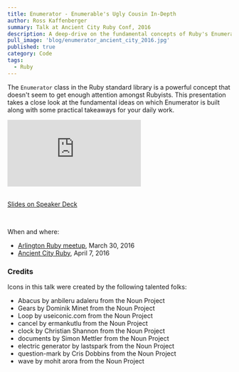 ```yaml
---
title: Enumerator - Enumerable's Ugly Cousin In-Depth
author: Ross Kaffenberger
summary: Talk at Ancient City Ruby Conf, 2016
description: A deep-drive on the fundamental concepts of Ruby's Enumerator class from Ross Kaffenberger's talk at Ancient City Ruby Conf, 2016, in St Augustine, Florida.
pull_image: 'blog/enumerator_ancient_city_2016.jpg'
published: true
category: Code
tags:
  - Ruby
---
```


The `Enumerator` class in the Ruby standard library is a powerful concept that
doesn't seem to get enough attention amongst Rubyists. This presentation takes a
close look at the fundamental ideas on which Enumerator is built along with some
practical takeaways for your daily work.

<div class="video-container">
  <iframe src="https://www.youtube.com/embed/xXdl0KAPk9U" frameborder="0" allowfullscreen></iframe>
</div>

<br />

[Slides on Speaker Deck](https://speakerdeck.com/rossta/enumerator-enumerables-ugly-cousin)

<script async class="speakerdeck-embed" data-id="d55b25d9fdf24e768dc5d01df1c5a58f" data-ratio="1.33333333333333" src="//speakerdeck.com/assets/embed.js"></script>

<br />

When and where:

- [Arlington Ruby meetup](http://www.meetup.com/Arlington-Ruby/events/227707241/), March 30, 2016
- [Ancient City Ruby](http://www.ancientcityruby.com/), April 7, 2016

### Credits

Icons in this talk were created by the following talented folks:

- Abacus by anbileru adaleru from the Noun Project
- Gears by Dominik Minet from the Noun Project
- Loop by useiconic.com from the Noun Project
- cancel by ermankutlu from the Noun Project
- clock by Christian Shannon from the Noun Project
- documents by Simon Mettler from the Noun Project
- electric generator by lastspark from the Noun Project
- question-mark by Cris Dobbins from the Noun Project
- wave by mohit arora from the Noun Project

